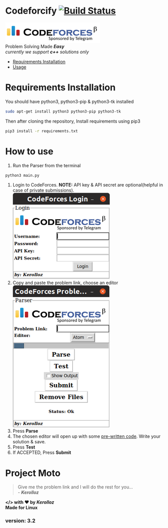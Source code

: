# Codeforcify  [![Build Status](https://travis-ci.com/kerolloz/codeforcify.svg?token=cvKSoAjxeU9ixCtWSxnx&branch=master)](https://travis-ci.com/kerolloz/codeforcify)

![codeforces](codeforces-logo.png)
<br>
Problem Solving Made **_Easy_**
<br>
_currently we support **c++** solutions only_

-   [Requirements Installation](https://github.com/kerolloz/codeforcify#requirements-installation)
-   [Usage](https://github.com/kerolloz/codeforcify#how-to-use)

# Requirements Installation

You should have python3, python3-pip & python3-tk installed

```bash
sudo apt-get install python3 python3-pip python3-tk
```

Then after cloning the repository,
Install requirements using pip3

```bash
pip3 install -r requirements.txt
```

# How to use

1.  Run the Parser from the terminal

```bash
python3 main.py
```

1.  Login to CodeForces. **NOTE:** API key & API secret are optional(helpful in case of private submissions).
    <br>![](/screenShots/screen1.png)
2.  Copy and paste the problem link, choose an editor
    <br>![](/screenShots/screen2.png)
3.  Press **Parse**
4.  The chosen editor will open up with some [pre-written code](/utils/template.cpp). Write your solution & save.
5.  Press **Test**
6.  If ACCEPTED, Press **Submit**

# Project Moto

> Give me the problem link and I will do the rest for you... <br> - _**Kerolloz**_

<b> &lt;/> with :heart: by _Kerolloz_<br> </b>
<b>Made for Linux</b><br>

<h3> version: 3.2
